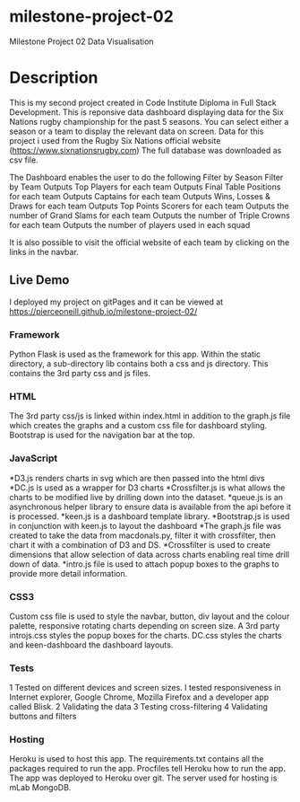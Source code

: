 # milestone-project-02
Milestone Project 02 Data Visualisation

# Description
This is my second project created in Code Institute Diploma in Full Stack Development. This is reponsive data dashboard displaying data for the Six Nations rugby championship for the past 5 seasons. You can select either a season or a team to display the relevant data on screen.
Data for this project i used from the Rugby Six Nations official website (https://www.sixnationsrugby.com) The full database was downloaded as csv file.

The Dashboard enables the user to do the following
Filter by Season
Filter by Team
Outputs Top Players for each team
Outputs Final Table Positions for each team
Outputs Captains for each team
Outputs Wins, Losses & Draws for each team
Outputs Top Points Scorers for each team
Outputs the number of Grand Slams for each team
Outputs the number of Triple Crowns for each team
Outputs the number of players used in each squad

It is also possible to visit the official website of each team by clicking on the links in the navbar.

## Live Demo
I deployed my project on gitPages and it can be viewed at https://pierceoneill.github.io/milestone-project-02/

### Framework
Python Flask is used as the framework for this app. Within the static directory, a sub-directory lib contains both a css and js directory. This contains the 3rd party css and js files.

### HTML
The 3rd party css/js is linked within index.html in addition to the graph.js file which creates the graphs and a custom css file for dashboard styling.  Bootstrap is used for the navigation bar at the top.

### JavaScript
*D3.js renders charts in svg which are then passed into the html divs
*DC.js is used as a wrapper for D3 charts
*Crossfilter.js is what allows the charts to be modified live by drilling down into the dataset.
*queue.js is an asynchronous helper library to ensure data is available from the api before it is processed.
*keen.js is a dashboard template library.
*Bootstrap.js is used in conjunction with keen.js to layout the dashboard
*The graph.js file was created to take the data from macdonals.py, filter it with crossfilter, then chart it with a combination of D3 and DS.
*Crossfilter is used to create dimensions that allow selection of data across charts enabling real time drill down of data.
*intro.js file is used to attach popup boxes to the graphs to provide more detail information.

### CSS3
Custom css file is used to style the navbar, button, div layout and the colour palette, responsive rotating charts depending on screen size. 
A 3rd party introjs.css styles the popup boxes for the charts. DC.css styles the charts and keen-dashboard the dashboard layouts.

### Tests
1 Tested on different devices and screen sizes. I tested responsiveness in Internet explorer, Google Chrome, Mozilla Firefox and a developer app called Blisk.
2 Validating the data
3 Testing cross-filtering
4 Validating buttons and filters


### Hosting
Heroku is used to host this app. The requirements.txt contains all the packages required to run the app. Procfiles tell Heroku how to run the app. The app was deployed to Heroku over git. The server used for hosting is mLab MongoDB.

